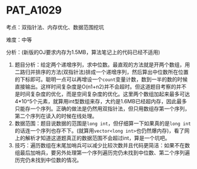 # PAT_A1029

考点：双指针法、内存优化、数据范围挖坑

难度：中等

分析：(新版的OJ要求内存为1.5MB，算法笔记上的代码已经不适用)

1. 题目分析：给定两个递增序列，求中位数。最直观的方法就是开两个数组，用二路归并排序的方法(双指针法)排成一个递增序列，然后算出中位数所在位置的下标即可。聪明一点可以再增设一个``count``变量计数，数到一半的数的时候直接输出。这样时间复杂度是O(n1+n2)并不会超时。但这道题目考察的并不是时间复杂度的优化，而是空间复杂度的优化。这里两个数组加起来最多可达4*10^5个元素，就算用int型数组来存，大约是1.6MB已经超内存，因此最多只能存一个序列。正确的做法是仍然用双指针法，但只用数组存第一个序列，第二个序列在读入的时候在线处理。
2. 数据范围：题目说数据的范围是``long int``，但仔细算一下如果真的是``long int``的话连一个序列也存不下。(就算用``vector<long int>``也仍然爆内存)，看了网上的解析才知道这道题真正的数据范围不会超过int，算是一个坑吧。
3. 技巧：遍历数组在末尾加哨兵可以减少比较次数并且代码更简洁：如果不在数组最后加哨兵，要另外处理第一个序列遍历完仍未找到中位数、第二个序列遍历完仍未找到中位数的情况。
